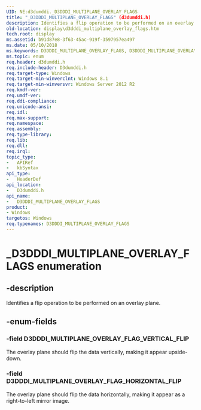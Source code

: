 ```yaml
---
UID: NE:d3dumddi._D3DDDI_MULTIPLANE_OVERLAY_FLAGS
title: "_D3DDDI_MULTIPLANE_OVERLAY_FLAGS" (d3dumddi.h)
description: Identifies a flip operation to be performed on an overlay plane.
old-location: display\d3dddi_multiplane_overlay_flags.htm
tech.root: display
ms.assetid: b91d87e8-3f63-45ac-919f-3597957ea497
ms.date: 05/10/2018
ms.keywords: D3DDDI_MULTIPLANE_OVERLAY_FLAGS, D3DDDI_MULTIPLANE_OVERLAY_FLAGS enumeration [Display Devices], D3DDDI_MULTIPLANE_OVERLAY_FLAG_HORIZONTAL_FLIP, D3DDDI_MULTIPLANE_OVERLAY_FLAG_VERTICAL_FLIP, _D3DDDI_MULTIPLANE_OVERLAY_FLAGS, d3dumddi/D3DDDI_MULTIPLANE_OVERLAY_FLAGS, d3dumddi/D3DDDI_MULTIPLANE_OVERLAY_FLAG_HORIZONTAL_FLIP, d3dumddi/D3DDDI_MULTIPLANE_OVERLAY_FLAG_VERTICAL_FLIP, display.d3dddi_multiplane_overlay_flags
ms.topic: enum
req.header: d3dumddi.h
req.include-header: D3dumddi.h
req.target-type: Windows
req.target-min-winverclnt: Windows 8.1
req.target-min-winversvr: Windows Server 2012 R2
req.kmdf-ver: 
req.umdf-ver: 
req.ddi-compliance: 
req.unicode-ansi: 
req.idl: 
req.max-support: 
req.namespace: 
req.assembly: 
req.type-library: 
req.lib: 
req.dll: 
req.irql: 
topic_type:
-	APIRef
-	kbSyntax
api_type:
-	HeaderDef
api_location:
-	D3dumddi.h
api_name:
-	D3DDDI_MULTIPLANE_OVERLAY_FLAGS
product:
- Windows
targetos: Windows
req.typenames: D3DDDI_MULTIPLANE_OVERLAY_FLAGS
---
```


# _D3DDDI_MULTIPLANE_OVERLAY_FLAGS enumeration


## -description


Identifies a flip operation to be performed on an overlay plane.


## -enum-fields




### -field D3DDDI_MULTIPLANE_OVERLAY_FLAG_VERTICAL_FLIP

The overlay plane should flip the data vertically, making it appear upside-down.


### -field D3DDDI_MULTIPLANE_OVERLAY_FLAG_HORIZONTAL_FLIP

The overlay plane should flip the data horizontally, making it appear as a right-to-left mirror image.

